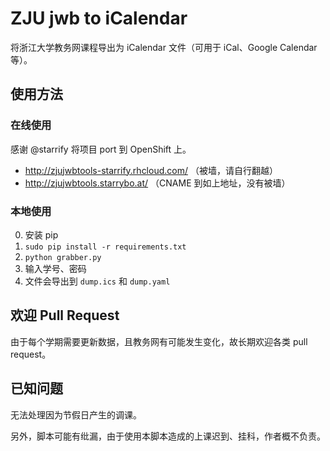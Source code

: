 ZJU jwb to iCalendar
====================

将浙江大学教务网课程导出为 iCalendar 文件（可用于 iCal、Google Calendar 等）。

## 使用方法

### 在线使用

感谢 @starrify 将项目 port 到 OpenShift 上。

* http://zjujwbtools-starrify.rhcloud.com/ （被墙，请自行翻越）
* http://zjujwbtools.starrybo.at/ （CNAME 到如上地址，没有被墙）

### 本地使用

0. 安装 pip
1. `sudo pip install -r requirements.txt`
2. `python grabber.py`
4. 输入学号、密码
5. 文件会导出到 `dump.ics` 和 `dump.yaml`

## 欢迎 Pull Request

由于每个学期需要更新数据，且教务网有可能发生变化，故长期欢迎各类 pull request。

## 已知问题

无法处理因为节假日产生的调课。

另外，脚本可能有纰漏，由于使用本脚本造成的上课迟到、挂科，作者概不负责。
